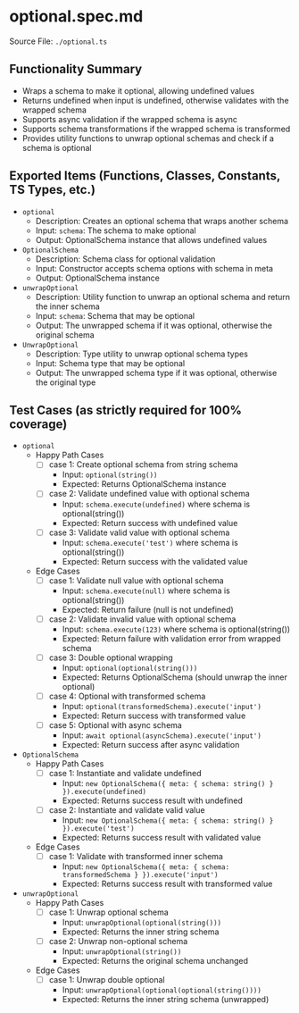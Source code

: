 # optional.spec.md

Source File: `./optional.ts`

## Functionality Summary
- Wraps a schema to make it optional, allowing undefined values
- Returns undefined when input is undefined, otherwise validates with the wrapped schema
- Supports async validation if the wrapped schema is async
- Supports schema transformations if the wrapped schema is transformed
- Provides utility functions to unwrap optional schemas and check if a schema is optional

## Exported Items (Functions, Classes, Constants, TS Types, etc.)
- `optional`
  - Description: Creates an optional schema that wraps another schema
  - Input: `schema`: The schema to make optional
  - Output: OptionalSchema instance that allows undefined values
- `OptionalSchema`
  - Description: Schema class for optional validation
  - Input: Constructor accepts schema options with schema in meta
  - Output: OptionalSchema instance
- `unwrapOptional`
  - Description: Utility function to unwrap an optional schema and return the inner schema
  - Input: `schema`: Schema that may be optional
  - Output: The unwrapped schema if it was optional, otherwise the original schema
- `UnwrapOptional`
  - Description: Type utility to unwrap optional schema types
  - Input: Schema type that may be optional
  - Output: The unwrapped schema type if it was optional, otherwise the original type

## Test Cases (as strictly required for 100% coverage)
- `optional`
  - Happy Path Cases
    - [ ] case 1: Create optional schema from string schema
      - Input: `optional(string())`
      - Expected: Returns OptionalSchema instance
    - [ ] case 2: Validate undefined value with optional schema
      - Input: `schema.execute(undefined)` where schema is optional(string())
      - Expected: Return success with undefined value
    - [ ] case 3: Validate valid value with optional schema
      - Input: `schema.execute('test')` where schema is optional(string())
      - Expected: Return success with the validated value
  - Edge Cases
    - [ ] case 1: Validate null value with optional schema
      - Input: `schema.execute(null)` where schema is optional(string())
      - Expected: Return failure (null is not undefined)
    - [ ] case 2: Validate invalid value with optional schema
      - Input: `schema.execute(123)` where schema is optional(string())
      - Expected: Return failure with validation error from wrapped schema
    - [ ] case 3: Double optional wrapping
      - Input: `optional(optional(string()))`
      - Expected: Returns OptionalSchema (should unwrap the inner optional)
    - [ ] case 4: Optional with transformed schema
      - Input: `optional(transformedSchema).execute('input')`
      - Expected: Return success with transformed value
    - [ ] case 5: Optional with async schema
      - Input: `await optional(asyncSchema).execute('input')`
      - Expected: Return success after async validation
- `OptionalSchema`
  - Happy Path Cases
    - [ ] case 1: Instantiate and validate undefined
      - Input: `new OptionalSchema({ meta: { schema: string() } }).execute(undefined)`
      - Expected: Returns success result with undefined
    - [ ] case 2: Instantiate and validate valid value
      - Input: `new OptionalSchema({ meta: { schema: string() } }).execute('test')`
      - Expected: Returns success result with validated value
  - Edge Cases
    - [ ] case 1: Validate with transformed inner schema
      - Input: `new OptionalSchema({ meta: { schema: transformedSchema } }).execute('input')`
      - Expected: Returns success result with transformed value
- `unwrapOptional`
  - Happy Path Cases
    - [ ] case 1: Unwrap optional schema
      - Input: `unwrapOptional(optional(string()))`
      - Expected: Returns the inner string schema
    - [ ] case 2: Unwrap non-optional schema
      - Input: `unwrapOptional(string())`
      - Expected: Returns the original schema unchanged
  - Edge Cases
    - [ ] case 1: Unwrap double optional
      - Input: `unwrapOptional(optional(optional(string())))`
      - Expected: Returns the inner string schema (unwrapped)
